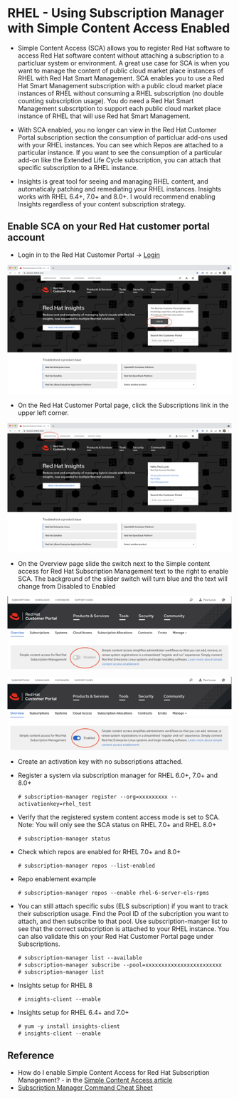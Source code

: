 # RHEL - Using Subscription Manager with Simple Content Access Enabled

- Simple Content Access (SCA) allows you to register Red Hat software to access Red Hat software content without attaching a subscription to a particluar system or environment.  A great use case for SCA is when you want to manage the content of public cloud market place instances of RHEL with Red Hat Smart Management. SCA enables you to use a Red Hat Smart Management subscription with a public cloud market place instances of RHEL without consuming a RHEL subscription (no double counting subscription usage).  You do need a Red Hat Smart Management subscrtption to support each public cloud market place instance of RHEL that will use Red hat Smart Management.

- With SCA enabled, you no longer can view in the Red Hat Customer Portal subscription section the consumption of particluar add-ons used with your RHEL instances.  You can see which Repos are attached to a particular instance.  If you want to see the consumption of a particular add-on like the Extended Life Cycle subscription, you can attach that specific subscription to a RHEL instance.

- Insights is great tool for seeing and managing RHEL content, and automaticaly patching and remediating your RHEL instances.  Insights works with RHEL 6.4+, 7.0+ and 8.0+.  I would recommend enabling Insights regardless of your content subscription strategy.  

## Enable SCA on your Red Hat customer portal account
- Login in to the Red Hat Customer Portal  -> [Login](https://access.redhat.com/)

![Red Hat Customer Portal login page](/images/S01.png)

- On the Red Hat Customer Portal page, click the Subscriptions link in the upper left corner.

![Red Hat Customer Portal page - Subscriptions](/images/S02.png)

- On the Overview page slide the switch next to the Simple content access for Red Hat Subscription Management text to the right to enable SCA.  The background of the slider switch will turn blue and the text will change from Disabled to Enabled

![Simple Content Access Disabled](/images/S03.png)

![Simple Content Access Enabled](/images/S04.png)


- Create an activation key with no subscriptions attached. 

- Register a system via subscription manager for RHEL 6.0+, 7.0+ and 8.0+

      # subscription-manager register --org=xxxxxxxxx --activationkey=rhel_test 
      
- Verify that the registered system content access mode is set to SCA.  Note: You will only see the SCA status on RHEL 7.0+ and RHEL 8.0+

      # subscription-manager status
      
- Check which repos are enabled for RHEL 7.0+ and 8.0+

      # subscription-manager repos --list-enabled
     
- Repo enablement example

      # subscription-manager repos --enable rhel-6-server-els-rpms    
      
- You can still attach specific subs (ELS subscription) if you want to track their subscription usage.  Find the Pool ID of the subcription you want to attach, and then subscribe to that pool.  Use subscription-manger list to see that the correct subscription is attached to your RHEL instance.  You can also validate this on your Red Hat Customer Portal page under Subscriptions.

      # subscription-manager list --available
      # subscription-manager subscribe --pool=xxxxxxxxxxxxxxxxxxxxxxxx
      # subscription-manager list
      

- Insights setup for RHEL 8

      # insights-client --enable
      
- Insights setup for RHEL 6.4+ and 7.0+

      # yum -y install insights-client
      # insights-client --enable
      
      


## Reference

- How do I enable Simple Content Access for Red Hat Subscription Management? - in the [Simple Content Access article](https://access.redhat.com/articles/simple-content-access)
- [Subscription Manager Command Cheat Sheet](https://access.redhat.com/sites/default/files/attachments/rh_sm_command_cheatsheet_1214_jcs_print.pdf)
